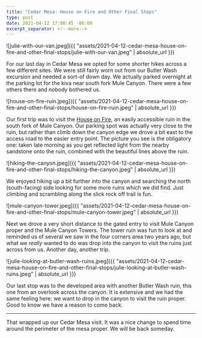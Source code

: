 ```yaml
--- 
title: "Cedar Mesa: House on Fire and Other Final Stops"
type: post
date: 2021-04-12 17:00:45 -06:00
excerpt_separator: <!--more-->
---
```


![julie-with-our-van.jpeg]({{ "assets/2021-04-12-cedar-mesa-house-on-fire-and-other-final-stops/julie-with-our-van.jpeg" | absolute_url }})


For our last day in Cedar Mesa we opted for some shorter hikes across a few different sites. We were still fairly worn out from our Butler Wash excursion and needed a sort-of down day. We actually parked overnight at the parking lot for the kiva near south fork Mule Canyon. There were a few others there and nobody bothered us.


![house-on-fire-ruin.jpeg]({{ "assets/2021-04-12-cedar-mesa-house-on-fire-and-other-final-stops/house-on-fire-ruin.jpeg" | absolute_url }})


Our first trip was to visit the [House on Fire](https://utahscanyoncountry.wordpress.com/2012/04/25/house-on-fire-ruin-south-fork-of-mule-canyon/), an easily accessible ruin in the south fork of Mule Canyon. Our parking spot was actually very close to the ruin, but rather than climb down the canyon edge we drove a bit east to the access road to the easier entry point. The picture you see is the obligatory one: taken late morning as you get reflected light from the nearby sandstone onto the ruin, combined with the beautiful lines above the ruin.


![hiking-the-canyon.jpeg]({{ "assets/2021-04-12-cedar-mesa-house-on-fire-and-other-final-stops/hiking-the-canyon.jpeg" | absolute_url }})


We enjoyed hiking up a bit further into the canyon and searching the north (south-facing) side looking for some more ruins which we did find. Just climbing and scrambling along the slick rock off trail is fun.


![mule-canyon-tower.jpeg]({{ "assets/2021-04-12-cedar-mesa-house-on-fire-and-other-final-stops/mule-canyon-tower.jpeg" | absolute_url }})


Next we drove a very short distance to the gated entry to visit Mule Canyon proper and the Mule Canyon Towers. The tower ruin was fun to look at and reminded us of several we saw in the four corners area two years ago, but what we *really* wanted to do was drop into the canyon to visit the ruins just across from us. Another day, another trip.


![julie-looking-at-butler-wash-ruins.jpeg]({{ "assets/2021-04-12-cedar-mesa-house-on-fire-and-other-final-stops/julie-looking-at-butler-wash-ruins.jpeg" | absolute_url }})


Our last stop was to the developed area with another Butler Wash ruin, this one from an overlook across the canyon. It is extensive and we had the same feeling here: we want to drop in the canyon to visit the ruin proper. Good to know we have a reason to come back.

---

That wrapped up our Cedar Mesa visit. It was a nice change to spend time around the perimeter of the mesa proper. We will be back someday.
